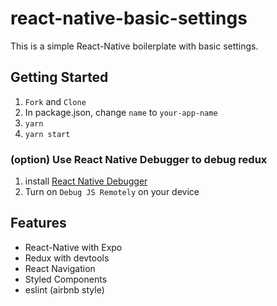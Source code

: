 # react-native-basic-settings

This is a simple React-Native boilerplate with basic settings.

## Getting Started

1. `Fork` and `Clone`
2. In package.json, change `name` to `your-app-name`
3. `yarn`
4. `yarn start`

### (option) Use React Native Debugger to debug redux
1. install [React Native Debugger](https://github.com/jhen0409/react-native-debugger)
2. Turn on `Debug JS Remotely` on your device

## Features

- React-Native with Expo
- Redux with devtools
- React Navigation
- Styled Components
- eslint (airbnb style)

